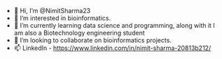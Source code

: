 - 👋 Hi, I’m @NimitSharma23
- 👀 I’m interested in bioinformatics.
- 🌱 I’m currently learning data science and programming, along with it I am also a Biotechnology engineering student
- 💞️ I’m looking to collaborate on bioinformatics projects.
- 📫 LinkedIn - https://www.linkedin.com/in/nimit-sharma-20813b212/

<!---
NimitSharma23/NimitSharma23 is a ✨ special ✨ repository because its `README.md` (this file) appears on your GitHub profile.
You can click the Preview link to take a look at your changes.
--->
